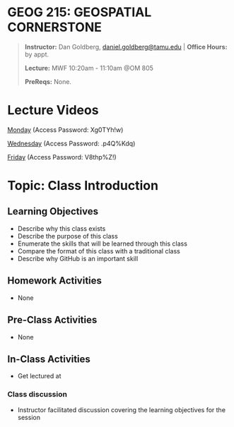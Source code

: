 # GEOG 215: GEOSPATIAL CORNERSTONE
>
>**Instructor:** Dan Goldberg, daniel.goldberg@tamu.edu | **Office Hours:** by appt.
>
>**Lecture:** MWF 10:20am - 11:10am @OM 805
>
>**PreReqs:** None.
> 

# Lecture Videos
[Monday](https://tamu.zoom.us/rec/share/7pNSLrb9qUZIQKvJ90v9Av8fT4nhaaa8h3Qe-6VYn09tR9J33EJ1_bRy4N9maesq) (Access Password: Xg0TYh!w)

[Wednesday](https://tamu.zoom.us/rec/play/vMF5d-CtrG03GoaU4QSDB_R5W9XvJ_6s2yUY-fUPnxqxUCZWNlqhZbMQa-YnVZYLnYsz59M18B8e6doV?continueMode=true) (Access Password: .p4Q%Kdq)

[Friday](https://tamu.zoom.us/rec/share/u8ooC63r7XxISY39sR_VfJV6OZ73T6a81CgW-Kdby0bzPKWEuut2mdk1fgwbKhb6) (Access Password: V8thp%Z!)



# Topic: Class Introduction

## Learning Objectives
- Describe why this class exists
- Describe the purpose of this class
- Enumerate the skills that will be learned through this class
- Compare the format of this class with a traditional class
- Describe why GitHub is an important skill

## Homework Activities
- None

## Pre-Class Activities
- None

## In-Class Activities
- Get lectured at

### Class discussion
- Instructor facilitated discussion covering the learning objectives for the session
